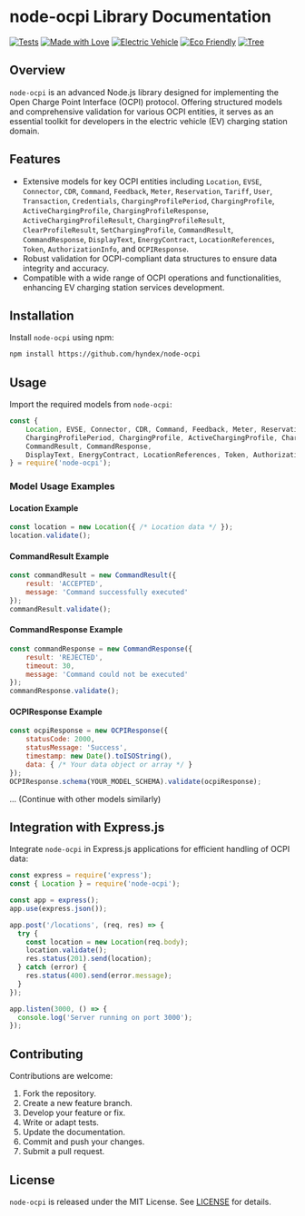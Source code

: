 # node-ocpi Library Documentation

[![Tests](https://img.shields.io/badge/tests-passing-brightgreen)](https://github.com/hyndex/node-ocpi)
[![Made with Love](https://img.shields.io/badge/made%20with-love-ff69b4)](https://github.com/hyndex/node-ocpi)
[![Electric Vehicle](https://img.shields.io/badge/electric-vehicle-blue)](https://github.com/hyndex/node-ocpi)
[![Eco Friendly](https://img.shields.io/badge/eco-friendly-green)](https://github.com/hyndex/node-ocpi)
[![Tree](https://img.shields.io/badge/tree-%F0%9F%8C%B3-green)](https://github.com/hyndex/node-ocpi)

## Overview

`node-ocpi` is an advanced Node.js library designed for implementing the Open Charge Point Interface (OCPI) protocol. Offering structured models and comprehensive validation for various OCPI entities, it serves as an essential toolkit for developers in the electric vehicle (EV) charging station domain.

## Features

- Extensive models for key OCPI entities including `Location`, `EVSE`, `Connector`, `CDR`, `Command`, `Feedback`, `Meter`, `Reservation`, `Tariff`, `User`, `Transaction`, `Credentials`, `ChargingProfilePeriod`, `ChargingProfile`, `ActiveChargingProfile`, `ChargingProfileResponse`, `ActiveChargingProfileResult`, `ChargingProfileResult`, `ClearProfileResult`, `SetChargingProfile`, `CommandResult`, `CommandResponse`, `DisplayText`, `EnergyContract`, `LocationReferences`, `Token`, `AuthorizationInfo`, and `OCPIResponse`.
- Robust validation for OCPI-compliant data structures to ensure data integrity and accuracy.
- Compatible with a wide range of OCPI operations and functionalities, enhancing EV charging station services development.

## Installation

Install `node-ocpi` using npm:

```bash
npm install https://github.com/hyndex/node-ocpi
```

## Usage

Import the required models from `node-ocpi`:

```javascript
const {
    Location, EVSE, Connector, CDR, Command, Feedback, Meter, Reservation, Tariff, User, Transaction, Credentials,
    ChargingProfilePeriod, ChargingProfile, ActiveChargingProfile, ChargingProfileResponse, ActiveChargingProfileResult, ChargingProfileResult, ClearProfileResult, SetChargingProfile,
    CommandResult, CommandResponse,
    DisplayText, EnergyContract, LocationReferences, Token, AuthorizationInfo, OCPIResponse
} = require('node-ocpi');
```

### Model Usage Examples

#### Location Example

```javascript
const location = new Location({ /* Location data */ });
location.validate();
```

#### CommandResult Example

```javascript
const commandResult = new CommandResult({
    result: 'ACCEPTED',
    message: 'Command successfully executed'
});
commandResult.validate();
```

#### CommandResponse Example

```javascript
const commandResponse = new CommandResponse({
    result: 'REJECTED',
    timeout: 30,
    message: 'Command could not be executed'
});
commandResponse.validate();
```

#### OCPIResponse Example

```javascript
const ocpiResponse = new OCPIResponse({
    statusCode: 2000,
    statusMessage: 'Success',
    timestamp: new Date().toISOString(),
    data: { /* Your data object or array */ }
});
OCPIResponse.schema(YOUR_MODEL_SCHEMA).validate(ocpiResponse);
```

... (Continue with other models similarly)

## Integration with Express.js

Integrate `node-ocpi` in Express.js applications for efficient handling of OCPI data:

```javascript
const express = require('express');
const { Location } = require('node-ocpi');

const app = express();
app.use(express.json());

app.post('/locations', (req, res) => {
  try {
    const location = new Location(req.body);
    location.validate();
    res.status(201).send(location);
  } catch (error) {
    res.status(400).send(error.message);
  }
});

app.listen(3000, () => {
  console.log('Server running on port 3000');
});
```

## Contributing

Contributions are welcome:

1. Fork the repository.
2. Create a new feature branch.
3. Develop your feature or fix.
4. Write or adapt tests.
5. Update the documentation.
6. Commit and push your changes.
7. Submit a pull request.

## License

`node-ocpi` is released under the MIT License. See [LICENSE](LICENSE.md) for details.